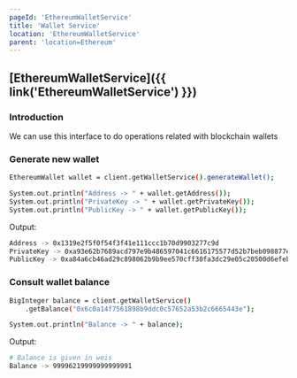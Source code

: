 ```yaml
---
pageId: 'EthereumWalletService'
title: 'Wallet Service'
location: 'EthereumWalletService'
parent: 'location=Ethereum'
---
```


## [EthereumWalletService]({{ link('EthereumWalletService') }})

### Introduction

We can use this interface to do operations related with blockchain wallets

### Generate new wallet

```bash
EthereumWallet wallet = client.getWalletService().generateWallet();

System.out.println("Address -> " + wallet.getAddress());
System.out.println("PrivateKey -> " + wallet.getPrivateKey());
System.out.println("PublicKey -> " + wallet.getPublicKey());
```

Output:
```bash
Address -> 0x1319e2f5f0f54f3f41e111ccc1b70d9903277c9d
PrivateKey -> 0xa93e62b7689acd797e9b486597041c6616175577d52b7beb098877e98b4916f9
PublicKey -> 0xa84a6cb46ad29c898062b9b9ee570cff30fa3dc29e05c20500d6efeb5905969f7800a143832a1e868ecccf843f9e1cc9f0000dffde78f3432ca5fc412cfa5305
```

### Consult wallet balance

```bash
BigInteger balance = client.getWalletService()
    .getBalance("0x6c0a14f7561898b9ddc0c57652a53b2c6665443e");

System.out.println("Balance -> " + balance);
```

Output:
```bash
# Balance is given in weis
Balance -> 99996219999999999991
```